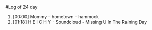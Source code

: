 #Log of 24 day

1. [00:00] Mommy - hometown - hammock
1. [01:18] H E I C H Y - Soundcloud - Missing U In The Raining Day
